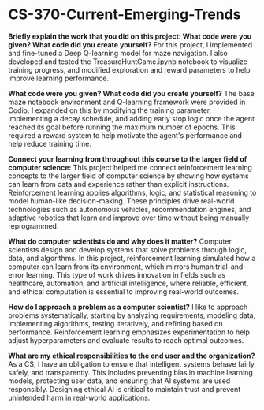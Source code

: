 # CS-370-Current-Emerging-Trends
**Briefly explain the work that you did on this project: What code were you given? What code did you create yourself?**
For this project, I implemented and fine-tuned a Deep Q-learning model for maze navigation. I also developed and tested the TreasureHuntGame.ipynb notebook to visualize training progress, and modified exploration and reward parameters to help improve learning performance. 

**What code were you given? What code did you create yourself?**
The base maze notebook environment and Q-learning framework were provided in Codio. I expanded on this by modifying the training parameter, implementing a decay schedule, and adding early stop logic once the agent reached its goal before running the maximum number of epochs. This required a reward system to help motivate the agent's performance and help reduce training time. 

**Connect your learning from throughout this course to the larger field of computer science:**
 This project helped me connect reinforcement learning concepts to the larger field of computer science by showing how systems can learn from data and experience rather than explicit instructions. Reinforcement learning applies algorithms, logic, and statistical reasoning to model human-like decision-making. These principles drive real-world technologies such as autonomous vehicles, recommendation engines, and adaptive robotics that learn and improve over time without being manually reprogrammed.

**What do computer scientists do and why does it matter?**
Computer scientists design and develop systems that solve problems through logic, data, and algorithms. In this project, reinforcement learning simulated how a computer can learn from its environment, which mirrors human trial-and-error learning. This type of work drives innovation in fields such as healthcare, automation, and artificial intelligence, where reliable, efficient, and ethical computation is essential to improving real-world outcomes.

**How do I approach a problem as a computer scientist?**
I like to approach problems systematically, starting by analyzing requirements, modeling data, implementing algorithms, testing iteratively, and refining based on performance. Reinforcement learning emphasizes experimentation to help adjust hyperparameters and evaluate results to reach optimal outcomes.

**What are my ethical responsibilities to the end user and the organization?**
As a CS, I have an obligation to ensure that intelligent systems behave fairly, safely, and transparently. This includes preventing bias in machine learning models, protecting user data, and ensuring that AI systems are used responsibly. Designing ethical AI is critical to maintain trust and prevent unintended harm in real-world applications. 
